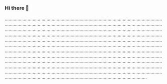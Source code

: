 ### Hi there 👋

....................................................................................................................................................................................................................................................................................................................................................................................................................................................................................................................................................................................................................................................................................................................................................................................................................................................................................................................................................................................................................................................................................................................................................................................................................................................................................................................................................................................................................................................................................................................................